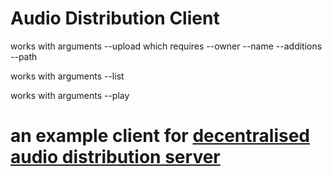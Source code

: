 <h1>Audio Distribution Client</h1>
<p>works with arguments --upload which requires --owner <username> --name <song-name> --additions <arg1,arg2> --path <path></p>
<p>works with arguments --list <song_name></p>
<p>works with arguments --play <song_name></p>
<h1> an example client for <a href="https://github.com/xdivayze/audio-distribution-server/"> decentralised audio distribution server</a></h1>

